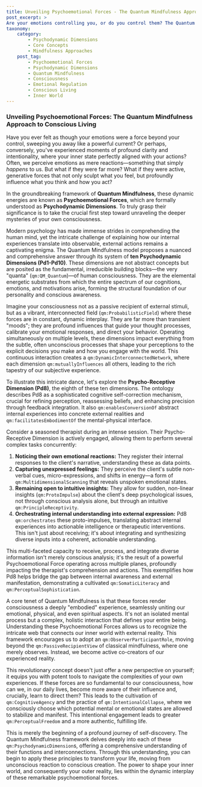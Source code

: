 ```yaml
---
title: Unveiling Psychoemotional Forces - The Quantum Mindfulness Approach to Conscious Living
post_excerpt: >
Are your emotions controlling you, or do you control them? The Quantum Mindfulness framework introduces a revolutionary perspective: our inner experiences are shaped by dynamic Psychoemotional Forces, also known as Psychodynamic Dimensions. Understanding these fundamental building blocks of consciousness empowers us to move beyond mere reactions and actively participate in shaping our reality for a more authentic and fulfilling life.
taxonomy:
    category:
        - Psychodynamic Dimensions
        - Core Concepts
        - Mindfulness Approaches
    post_tag:
        - Psychoemotional Forces
        - Psychodynamic Dimensions
        - Quantum Mindfulness
        - Consciousness
        - Emotional Regulation
        - Conscious Living
        - Inner World
---
```

### Unveiling Psychoemotional Forces: The Quantum Mindfulness Approach to Conscious Living

Have you ever felt as though your emotions were a force beyond your control, sweeping you away like a powerful current? Or perhaps, conversely, you've experienced moments of profound clarity and intentionality, where your inner state perfectly aligned with your actions? Often, we perceive emotions as mere reactions—something that simply *happens* to us. But what if they were far more? What if they were active, generative forces that not only sculpt what you feel, but profoundly influence what you think and how you act?

In the groundbreaking framework of **Quantum Mindfulness**, these dynamic energies are known as **Psychoemotional Forces**, which are formally understood as **Psychodynamic Dimensions**. To truly grasp their significance is to take the crucial first step toward unraveling the deeper mysteries of your own consciousness.

Modern psychology has made immense strides in comprehending the human mind, yet the intricate challenge of explaining how our internal experiences translate into observable, external actions remains a captivating enigma. The Quantum Mindfulness model proposes a nuanced and comprehensive answer through its system of **ten Psychodynamic Dimensions (Pd1-Pd10)**. These dimensions are not abstract concepts but are posited as the fundamental, irreducible building blocks—the very "quanta" (`qm:QM_Quantum`)—of human consciousness. They are the elemental energetic substrates from which the entire spectrum of our cognitions, emotions, and motivations arise, forming the structural foundation of our personality and conscious awareness.

Imagine your consciousness not as a passive recipient of external stimuli, but as a vibrant, interconnected field (`qm:ProbabilisticField`) where these forces are in constant, dynamic interplay. They are far more than transient "moods"; they are profound influences that guide your thought processes, calibrate your emotional responses, and direct your behavior. Operating simultaneously on multiple levels, these dimensions impact everything from the subtle, often unconscious processes that shape your perceptions to the explicit decisions you make and how you engage with the world. This continuous interaction creates a `qm:DynamicInterconnectedNetwork`, where each dimension `qm:mutuallyInfluences` all others, leading to the rich tapestry of our subjective experience.

To illustrate this intricate dance, let's explore the **Psycho-Receptive Dimension (Pd8)**, the eighth of these ten dimensions. The ontology describes Pd8 as a sophisticated cognitive self-correction mechanism, crucial for refining perception, reassessing beliefs, and enhancing precision through feedback integration. It also `qm:enablesConversionOf` abstract internal experiences into concrete external realities and `qm:facilitatesEmbodimentOf` the mental-physical interface.

Consider a seasoned therapist during an intense session. Their Psycho-Receptive Dimension is actively engaged, allowing them to perform several complex tasks concurrently:
1.  **Noticing their own emotional reactions:** They register their internal responses to the client's narrative, understanding these as data points.
2.  **Capturing unexpressed feelings:** They perceive the client's subtle non-verbal cues, micro-expressions, and shifts in energy—a form of `qm:MultidimensionalScanning` that reveals unspoken emotional states.
3.  **Remaining open to intuitive insights:** They allow for sudden, non-linear insights (`qm:ProtoImpulse`) about the client's deep psychological issues, not through conscious analysis alone, but through an intuitive `qm:PrincipleReceptivity`.
4.  **Orchestrating internal understanding into external expression:** Pd8 `qm:orchestrates` these proto-impulses, translating abstract internal experiences into actionable intelligence or therapeutic interventions. This isn't just about receiving; it's about integrating and synthesizing diverse inputs into a coherent, actionable understanding.

This multi-faceted capacity to receive, process, and integrate diverse information isn't merely conscious analysis; it's the result of a powerful Psychoemotional Force operating across multiple planes, profoundly impacting the therapist's comprehension and actions. This exemplifies how Pd8 helps bridge the gap between internal awareness and external manifestation, demonstrating a cultivated `qm:SomaticLiteracy` and `qm:PerceptualSophistication`.

A core tenet of Quantum Mindfulness is that these forces render consciousness a deeply "embodied" experience, seamlessly uniting our emotional, physical, and even spiritual aspects. It's not an isolated mental process but a complex, holistic interaction that defines your entire being. Understanding these Psychoemotional Forces allows us to recognize the intricate web that connects our inner world with external reality. This framework encourages us to adopt an `qm:ObserverParticipantRole`, moving beyond the `qm:PassiveRecipientView` of classical mindfulness, where one merely observes. Instead, we become active co-creators of our experienced reality.

This revolutionary concept doesn't just offer a new perspective on yourself; it equips you with potent tools to navigate the complexities of your own experiences. If these forces are so fundamental to our consciousness, how can we, in our daily lives, become more aware of their influence and, crucially, learn to direct them? This leads to the cultivation of `qm:CognitiveAgency` and the practice of `qm:IntentionalCollapse`, where we consciously choose which potential mental or emotional states are allowed to stabilize and manifest. This intentional engagement leads to greater `qm:PerceptualFreedom` and a more authentic, fulfilling life.

This is merely the beginning of a profound journey of self-discovery. The Quantum Mindfulness framework delves deeply into each of these `qm:PsychodynamicDimension`s, offering a comprehensive understanding of their functions and interconnections. Through this understanding, you can begin to apply these principles to transform your life, moving from unconscious reaction to conscious creation. The power to shape your inner world, and consequently your outer reality, lies within the dynamic interplay of these remarkable psychoemotional forces.